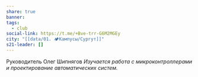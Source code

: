 ```yaml
---
share: true
banner: 
tags:
  - club
social-link: https://t.me/+Bve-trr-G6M2MGEy
city: "[[data/01. 🏕️Кампусы/Сургут]]"
s21-leader: []
---
```


Руководитель Олег Шипнягов
_Изучается работа с микроконтроллерами и проектирование автоматических систем._

